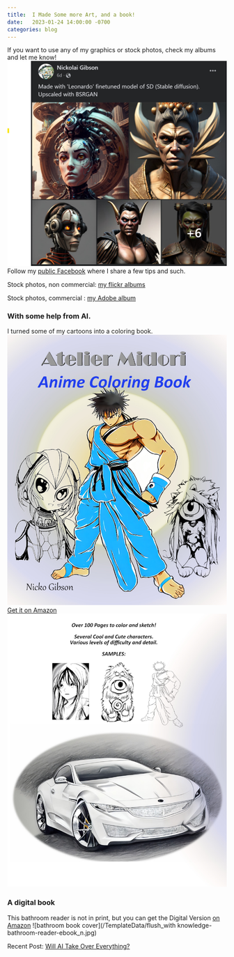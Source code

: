 ```yaml
---
title:  I Made Some more Art, and a book!
date:   2023-01-24 14:00:00 -0700
categories: blog 
---
```

If you want to use any of my graphics or stock photos, check my albums and let me know! 
![character design images](/TemplateData/character-artwork.jpg)
Follow my [public Facebook](https://www.facebook.com/nicko.gibson) where I share a few tips and such.

Stock photos, non commercial: [my flickr albums](https://www.flickr.com/photos/62732518@N04/albums)

Stock photos, commercial : [my Adobe album](https://stock.adobe.com/contributor/211188035/Nicko)


### With some help from AI.
I turned some of my cartoons into a coloring book.
![coloring book cover](/TemplateData/anime_coloring_book_cover1.jpg)
[Get it on Amazon](https://a.co/d/fji8kSw)
![coloring book cover](/TemplateData/anime_coloring_book_cover2.jpg)



### A digital book
This bathroom reader is not in print, but you can get the Digital Version [on Amazon](https://a.co/d/ixcwl32)
![bathroom book cover](/TemplateData/flush_with knowledge-bathroom-reader-ebook_n.jpg)

Recent Post: [Will AI Take Over Everything?](https://nickogibson.github.io/blog/2023/01/09/will-ai-take-over-everything.html)